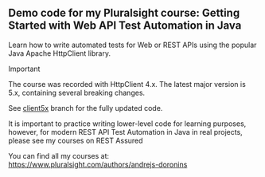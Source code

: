 ## Demo code for my Pluralsight course: Getting Started with Web API Test Automation in Java

Learn how to write automated tests for Web or REST APIs using the popular Java Apache HttpClient library.

> [!IMPORTANT]
> The course was recorded with HttpClient 4.x. The latest major version is 5.x, containing several breaking changes.
> 
> See [client5x](https://github.com/andrejs-ps/Getting-Started-with-Web-API-Test-Automation-in-Java/tree/client5x) branch for the fully updated code.
>
> It is important to practice writing lower-level code for learning purposes, however, for modern REST API Test Automation in Java in real projects, please see my courses on REST Assured

You can find all my courses at: https://www.pluralsight.com/authors/andrejs-doronins
